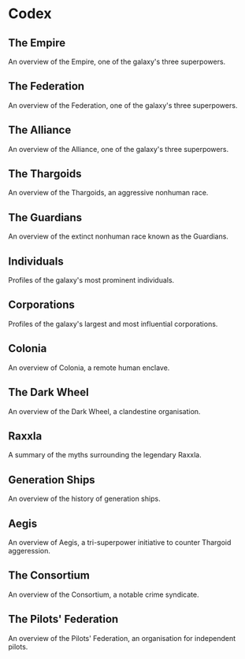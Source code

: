 # Codex

## The Empire

An overview of the Empire, one of the galaxy's three superpowers.

## The Federation

An overview of the Federation, one of the galaxy's three superpowers.

## The Alliance

An overview of the Alliance, one of the galaxy's three superpowers.

## The Thargoids

An overview of the Thargoids, an aggressive nonhuman race.

## The Guardians

An overview of the extinct nonhuman race known as the Guardians.

## Individuals

Profiles of the galaxy's most prominent individuals.

## Corporations

Profiles of the galaxy's largest and most influential corporations.

## Colonia

An overview of Colonia, a remote human enclave.

## The Dark Wheel

An overview of the Dark Wheel, a clandestine organisation.

## Raxxla

A summary of the myths surrounding the legendary Raxxla.

## Generation Ships

An overview of the history of generation ships.

## Aegis

An overview of Aegis, a tri-superpower initiative to counter Thargoid aggeression.

## The Consortium

An overview of the Consortium, a notable crime syndicate.

## The Pilots' Federation

An overview of the Pilots' Federation, an organisation for independent pilots.
